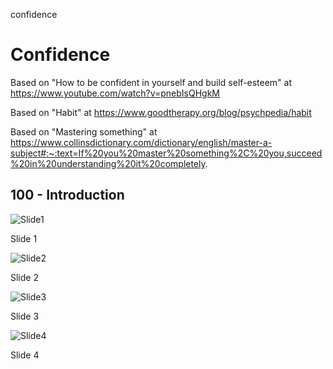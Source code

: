 confidence
# Confidence

Based on "How to be confident in yourself and build self-esteem" at https://www.youtube.com/watch?v=pnebIsQHgkM

Based on "Habit" at https://www.goodtherapy.org/blog/psychpedia/habit

Based on "Mastering something" at https://www.collinsdictionary.com/dictionary/english/master-a-subject#:~:text=If%20you%20master%20something%2C%20you,succeed%20in%20understanding%20it%20completely.
 
## 100 - Introduction

![Slide1](https://github.com/vanHeemstraSystems/confidence/assets/1499433/e1d0fdcd-6e72-44fb-bf04-0c9aa5a899bb)

Slide 1

![Slide2](https://github.com/vanHeemstraSystems/confidence/assets/1499433/986737ce-8ff7-4436-91a6-66960e862d2e)

Slide 2

![Slide3](https://github.com/vanHeemstraSystems/confidence/assets/1499433/d497f806-763f-4e76-91fd-955d6bff53d7)

Slide 3

![Slide4](https://github.com/vanHeemstraSystems/confidence/assets/1499433/651e6c9f-dc52-41c0-87ea-9baad158b37b)

Slide 4
